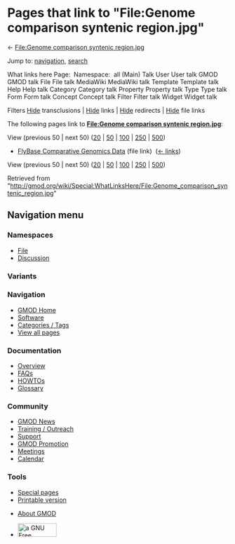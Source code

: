 <div id="mw-page-base" class="noprint">

</div>

<div id="mw-head-base" class="noprint">

</div>

<div id="content" class="mw-body" role="main">

<span id="top"></span>

<div id="mw-js-message" style="display:none;">

</div>



# <span dir="auto">Pages that link to "File:Genome comparison syntenic region.jpg"</span>

<div id="bodyContent">

<div id="contentSub">

← [File:Genome comparison syntenic
region.jpg](/wiki/File:Genome_comparison_syntenic_region.jpg "File:Genome comparison syntenic region.jpg")

</div>

<div id="jump-to-nav" class="mw-jump">

Jump to: [navigation](#mw-navigation), [search](#p-search)

</div>

<div id="mw-content-text">

What links here Page:  Namespace:  all (Main) Talk User User talk GMOD
GMOD talk File File talk MediaWiki MediaWiki talk Template Template talk
Help Help talk Category Category talk Property Property talk Type Type
talk Form Form talk Concept Concept talk Filter Filter talk Widget
Widget talk

Filters
[Hide](/mediawiki/index.php?title=Special:WhatLinksHere/File:Genome_comparison_syntenic_region.jpg&hidetrans=1 "Special:WhatLinksHere/File:Genome comparison syntenic region.jpg")
transclusions \|
[Hide](/mediawiki/index.php?title=Special:WhatLinksHere/File:Genome_comparison_syntenic_region.jpg&hidelinks=1 "Special:WhatLinksHere/File:Genome comparison syntenic region.jpg")
links \|
[Hide](/mediawiki/index.php?title=Special:WhatLinksHere/File:Genome_comparison_syntenic_region.jpg&hideredirs=1 "Special:WhatLinksHere/File:Genome comparison syntenic region.jpg")
redirects \|
[Hide](/mediawiki/index.php?title=Special:WhatLinksHere/File:Genome_comparison_syntenic_region.jpg&hideimages=1 "Special:WhatLinksHere/File:Genome comparison syntenic region.jpg")
file links

The following pages link to **[File:Genome comparison syntenic
region.jpg](/wiki/File:Genome_comparison_syntenic_region.jpg "File:Genome comparison syntenic region.jpg")**:

View (previous 50 \| next 50)
([20](/mediawiki/index.php?title=Special:WhatLinksHere/File:Genome_comparison_syntenic_region.jpg&limit=20 "Special:WhatLinksHere/File:Genome comparison syntenic region.jpg")
\|
[50](/mediawiki/index.php?title=Special:WhatLinksHere/File:Genome_comparison_syntenic_region.jpg&limit=50 "Special:WhatLinksHere/File:Genome comparison syntenic region.jpg")
\|
[100](/mediawiki/index.php?title=Special:WhatLinksHere/File:Genome_comparison_syntenic_region.jpg&limit=100 "Special:WhatLinksHere/File:Genome comparison syntenic region.jpg")
\|
[250](/mediawiki/index.php?title=Special:WhatLinksHere/File:Genome_comparison_syntenic_region.jpg&limit=250 "Special:WhatLinksHere/File:Genome comparison syntenic region.jpg")
\|
[500](/mediawiki/index.php?title=Special:WhatLinksHere/File:Genome_comparison_syntenic_region.jpg&limit=500 "Special:WhatLinksHere/File:Genome comparison syntenic region.jpg"))

- [FlyBase Comparative Genomics
  Data](/wiki/FlyBase_Comparative_Genomics_Data "FlyBase Comparative Genomics Data")
  (file link) ‎ <span class="mw-whatlinkshere-tools">([←
  links](/mediawiki/index.php?title=Special:WhatLinksHere&target=FlyBase+Comparative+Genomics+Data "Special:WhatLinksHere"))</span>

View (previous 50 \| next 50)
([20](/mediawiki/index.php?title=Special:WhatLinksHere/File:Genome_comparison_syntenic_region.jpg&limit=20 "Special:WhatLinksHere/File:Genome comparison syntenic region.jpg")
\|
[50](/mediawiki/index.php?title=Special:WhatLinksHere/File:Genome_comparison_syntenic_region.jpg&limit=50 "Special:WhatLinksHere/File:Genome comparison syntenic region.jpg")
\|
[100](/mediawiki/index.php?title=Special:WhatLinksHere/File:Genome_comparison_syntenic_region.jpg&limit=100 "Special:WhatLinksHere/File:Genome comparison syntenic region.jpg")
\|
[250](/mediawiki/index.php?title=Special:WhatLinksHere/File:Genome_comparison_syntenic_region.jpg&limit=250 "Special:WhatLinksHere/File:Genome comparison syntenic region.jpg")
\|
[500](/mediawiki/index.php?title=Special:WhatLinksHere/File:Genome_comparison_syntenic_region.jpg&limit=500 "Special:WhatLinksHere/File:Genome comparison syntenic region.jpg"))

</div>

<div class="printfooter">

Retrieved from
"<http://gmod.org/wiki/Special:WhatLinksHere/File:Genome_comparison_syntenic_region.jpg>"

</div>

<div id="catlinks" class="catlinks catlinks-allhidden">

</div>

<div class="visualClear">

</div>

</div>

</div>

<div id="mw-navigation">

## Navigation menu

<div id="mw-head">



<div id="left-navigation">

<div id="p-namespaces" class="vectorTabs" role="navigation"
aria-labelledby="p-namespaces-label">

### Namespaces

- <span id="ca-nstab-image"><a href="/wiki/File:Genome_comparison_syntenic_region.jpg" accesskey="c"
  title="View the file page [c]">File</a></span>
- <span id="ca-talk"><a
  href="/mediawiki/index.php?title=File_talk:Genome_comparison_syntenic_region.jpg&amp;action=edit&amp;redlink=1"
  accesskey="t"
  title="Discussion about the content page [t]">Discussion</a></span>

</div>

<div id="p-variants" class="vectorMenu emptyPortlet" role="navigation"
aria-labelledby="p-variants-label">

### 

### Variants[](#)

<div class="menu">

</div>

</div>

</div>

<div id="right-navigation">





</div>



</div>

</div>

</div>

<div id="mw-panel">

<div id="p-logo" role="banner">

<a href="/wiki/Main_Page"
style="background-image: url(http://gmod.org/images/GMOD-cogs.png);"
title="Visit the main page"></a>

</div>

<div id="p-Navigation" class="portal" role="navigation"
aria-labelledby="p-Navigation-label">

### Navigation

<div class="body">

- <span id="n-GMOD-Home">[GMOD Home](/wiki/Main_Page)</span>
- <span id="n-Software">[Software](/wiki/GMOD_Components)</span>
- <span id="n-Categories-.2F-Tags">[Categories /
  Tags](/wiki/Categories)</span>
- <span id="n-View-all-pages">[View all
  pages](/wiki/Special:AllPages)</span>

</div>

</div>

<div id="p-Documentation" class="portal" role="navigation"
aria-labelledby="p-Documentation-label">

### Documentation

<div class="body">

- <span id="n-Overview">[Overview](/wiki/Overview)</span>
- <span id="n-FAQs">[FAQs](/wiki/Category:FAQ)</span>
- <span id="n-HOWTOs">[HOWTOs](/wiki/Category:HOWTO)</span>
- <span id="n-Glossary">[Glossary](/wiki/Glossary)</span>

</div>

</div>

<div id="p-Community" class="portal" role="navigation"
aria-labelledby="p-Community-label">

### Community

<div class="body">

- <span id="n-GMOD-News">[GMOD News](/wiki/GMOD_News)</span>
- <span id="n-Training-.2F-Outreach">[Training /
  Outreach](/wiki/Training_and_Outreach)</span>
- <span id="n-Support">[Support](/wiki/Support)</span>
- <span id="n-GMOD-Promotion">[GMOD
  Promotion](/wiki/GMOD_Promotion)</span>
- <span id="n-Meetings">[Meetings](/wiki/Meetings)</span>
- <span id="n-Calendar">[Calendar](/wiki/Calendar)</span>

</div>

</div>

<div id="p-tb" class="portal" role="navigation"
aria-labelledby="p-tb-label">

### Tools

<div class="body">

- <span id="t-specialpages"><a href="/wiki/Special:SpecialPages" accesskey="q"
  title="A list of all special pages [q]">Special pages</a></span>
- <span id="t-print"><a
  href="/mediawiki/index.php?title=Special:WhatLinksHere/File:Genome_comparison_syntenic_region.jpg&amp;printable=yes"
  rel="alternate" accesskey="p"
  title="Printable version of this page [p]">Printable version</a></span>

</div>

</div>

</div>

</div>

<div id="footer" role="contentinfo">

- <span id="footer-places-about">[About
  GMOD](/wiki/GMOD:About "GMOD:About")</span>

<!-- -->

- <span id="footer-copyrightico">[<img src="http://www.gnu.org/graphics/gfdl-logo-small.png" width="88"
  height="31" alt="a GNU Free Documentation License" />](http://www.gnu.org/licenses/fdl-1.3.html)</span>


<div style="clear:both">

</div>

</div>
